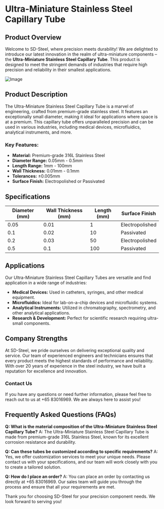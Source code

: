 # Ultra-Miniature Stainless Steel Capillary Tube

## Product Overview

Welcome to SD-Steel, where precision meets durability! We are delighted to introduce our latest innovation in the realm of ultra-miniature components – the **Ultra-Miniature Stainless Steel Capillary Tube**. This product is designed to meet the stringent demands of industries that require high precision and reliability in their smallest applications.

![Image](https://github.com/user-attachments/assets/2567258e-e124-4816-932d-1809bd27ef0b)

## Product Description

The Ultra-Miniature Stainless Steel Capillary Tube is a marvel of engineering, crafted from premium-grade stainless steel. It features an exceptionally small diameter, making it ideal for applications where space is at a premium. This capillary tube offers unparalleled precision and can be used in various industries, including medical devices, microfluidics, analytical instruments, and more.

### Key Features:
- **Material:** Premium-grade 316L Stainless Steel
- **Diameter Range:** 0.05mm - 0.5mm
- **Length Range:** 1mm - 100mm
- **Wall Thickness:** 0.01mm - 0.1mm
- **Tolerances:** ±0.005mm
- **Surface Finish:** Electropolished or Passivated

## Specifications

| Diameter (mm) | Wall Thickness (mm) | Length (mm) | Surface Finish |
|---------------|---------------------|-------------|----------------|
| 0.05          | 0.01                | 1           | Electropolished|
| 0.1           | 0.02                | 10          | Passivated     |
| 0.2           | 0.03                | 50          | Electropolished|
| 0.5           | 0.1                 | 100         | Passivated     |

## Applications

Our Ultra-Miniature Stainless Steel Capillary Tubes are versatile and find application in a wide range of industries:

- **Medical Devices:** Used in catheters, syringes, and other medical equipment.
- **Microfluidics:** Ideal for lab-on-a-chip devices and microfluidic systems.
- **Analytical Instruments:** Utilized in chromatography, spectrometry, and other analytical applications.
- **Research & Development:** Perfect for scientific research requiring ultra-small components.

## Company Strengths

At SD-Steel, we pride ourselves on delivering exceptional quality and service. Our team of experienced engineers and technicians ensures that every product meets the highest standards of performance and reliability. With over 20 years of experience in the steel industry, we have built a reputation for excellence and innovation.

### Contact Us
If you have any questions or need further information, please feel free to reach out to us at +65 83016969. We are always here to assist you!

## Frequently Asked Questions (FAQs)

**Q: What is the material composition of the Ultra-Miniature Stainless Steel Capillary Tube?**
A: The Ultra-Miniature Stainless Steel Capillary Tube is made from premium-grade 316L Stainless Steel, known for its excellent corrosion resistance and durability.

**Q: Can these tubes be customized according to specific requirements?**
A: Yes, we offer customization services to meet your unique needs. Please contact us with your specifications, and our team will work closely with you to create a tailored solution.

**Q: How do I place an order?**
A: You can place an order by contacting us directly at +65 83016969. Our sales team will guide you through the process and ensure that all your requirements are met.

Thank you for choosing SD-Steel for your precision component needs. We look forward to serving you!